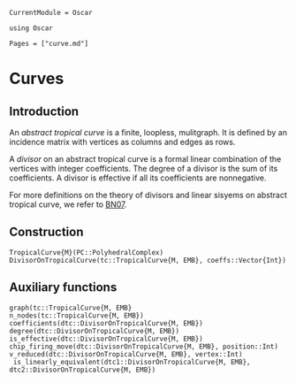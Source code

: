 ```@meta
CurrentModule = Oscar
```

```@setup oscar
using Oscar
```

```@contents
Pages = ["curve.md"]
```

# Curves


## Introduction

An *abstract tropical curve* is a finite, loopless, mulitgraph.
It is defined by an incidence matrix with vertices as columns and edges as rows.

A *divisor* on an abstract tropical curve is a formal linear combination of the vertices with integer coefficients. The degree of a divisor is the sum of its coefficients. A divisor is effective if all its coefficients are nonnegative.

For more definitions on the theory of divisors and linear sisyems on abstract tropical curve, we refer to [BN07](@cite).

## Construction

```@docs
TropicalCurve{M}(PC::PolyhedralComplex)
DivisorOnTropicalCurve(tc::TropicalCurve{M, EMB}, coeffs::Vector{Int})  
```

## Auxiliary functions
```@docs
graph(tc::TropicalCurve{M, EMB}
n_nodes(tc::TropicalCurve{M, EMB})
coefficients(dtc::DivisorOnTropicalCurve{M, EMB})
degree(dtc::DivisorOnTropicalCurve{M, EMB})
is_effective(dtc::DivisorOnTropicalCurve{M, EMB})
chip_firing_move(dtc::DivisorOnTropicalCurve{M, EMB}, position::Int)
v_reduced(dtc::DivisorOnTropicalCurve{M, EMB}, vertex::Int)
 is_linearly_equivalent(dtc1::DivisorOnTropicalCurve{M, EMB}, dtc2::DivisorOnTropicalCurve{M, EMB})
```
